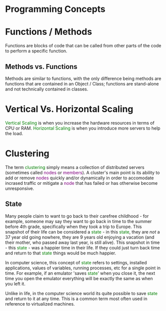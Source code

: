 # Programming Concepts

# Functions / Methods

Functions are blocks of code that can be called from other parts of the code to perform a specific function.

## Methods vs. Functions

Methods are similar to functions, with the only difference being methods are functions that are contained in an Object / Class; functions are stand-alone and not technically contained in classes.

# Vertical Vs. Horizontal Scaling

<font color="green">Vertical Scaling</font> is when you increase the hardware resources in terms of CPU or RAM. <font color="green">Horizontal Scaling</font> is when you introduce more servers to help the load.

# Clustering

The term <font color="green">clustering</font> simply means a collection of distributed servers (sometimes called <font color="purple">nodes</font> or <font color="purple">members</font>). A cluster's main point is its ability to add or remove <font color="purple">nodes</font> quickly and/or dynamically in order to accomodate incrased traffic or mitigate a <font color="purple">node</font> that has failed or has otherwise become unresponsive.  

## State  

Many people claim to want to go back to their carefree childhood - for example, someone may say they want to go back in time to the summer before 4th grade, specifically when they took a trip to Europe. This snapshot of their life can be considered a <font color="green">state</font> - in this <font color="green">state</font>, they are _not_ a 37 year old going nowhere, they are 9 years old enjoying a vacation (and their mother, who passed away last year, is still alive). This snapshot in time - this <font color="green">state</font> - was a happier time in their life.  If they could just turn back time and return to that <font color="green">state</font> things would be much happier.  

In computer science, this concept of <font color="green">state</font> refers to settings, installed applications, values of variables, running processes, etc for a single point in time. For example, if an emulator 'saves <font color="green">state</font>' when you close it, the next time you open the emulator everything will be exactly the same as when you left it.  

Unlike in life, in the computer science world its quite possible to save <font color="green">state</font> and return to it at any time. This is a common term most often used in reference to virtualized machines.  